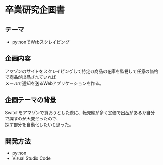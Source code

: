 # 卒業研究企画書

## テーマ

* pythonでWebスクレイピング

## 企画内容
アマゾンのサイトをスクレイピングして特定の商品の在庫を監視して任意の価格で商品が出品されていれば<br>メールで通知を送るWebアプリケーションを作る。

## 企画テーマの背景

Switchをアマゾンで買おうとした際に、転売屋が多く定価で出品があるか自分で探すのが大変だったので、<br>探す部分を自動化したいと思った。

## 開発方法
* python
* Visual Studio Code
